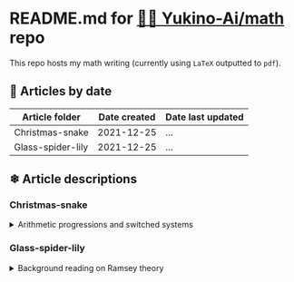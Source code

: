 # README.md for [🐙🐱 Yukino-Ai/math](https://github.com/Yukino-Ai/math) repo

This repo hosts my math writing (currently using `LaTeX` outputted to `pdf`).

## 📅 Articles by date

| Article folder    | Date created | Date last updated |
| ----------------- | ------------ | ----------------- |
| Christmas-snake   | 2021-12-25   | ...               |
| Glass-spider-lily | 2021-12-25   | ...               |

## ❄ Article descriptions

### Christmas-snake

<details><summary>Arithmetic progressions and switched systems</summary>

This article explores potential connections between [👤 Ben Green](http://people.maths.ox.ac.uk/greenbj/)'s recent paper on van der Waerden numbers [📝 here](https://arxiv.org/abs/2102.01543) and switched systems (e.g. see these [📝 lecture notes](https://personal.utdallas.edu/~makarenkov/notes_switched_systems.pdf) by [👤 Oleg Makarenkov](https://personal.utdallas.edu/~makarenkov/)).

#### Other links

Quanta Magazine article:  
[⚛ Mathematician Hurls Structure and Disorder Into Century-Old Problem](https://www.quantamagazine.org/oxford-mathematician-advances-century-old-combinatorics-problem-20211215/)  
[👤 Erica Klarreich](http://www.ericaklarreich.com/)

</details>

### Glass-spider-lily

<details><summary>Background reading on Ramsey theory</summary>

This article works through some simple examples in Ramsey theory. Sources include the [👥 Wikipedia article on Ramsey theory](https://en.wikipedia.org/wiki/Ramsey_theory) and maybe some examples from [📔 The Mathematical Coloring Book](https://en.wikipedia.org/wiki/ The_Mathematical_Coloring_Book) by [👤 Alexander Soifer](https://asoifer.uccs.edu/).

</details>
